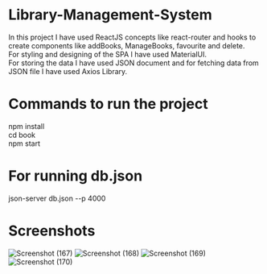 # Library-Management-System
In this project I have used ReactJS concepts like react-router and hooks to create components like addBooks, ManageBooks, favourite and delete.</br>
For styling and designing of the SPA I have used MaterialUI.</br>
For storing the data I have used JSON document and for fetching data from JSON file I have used Axios Library.



# Commands to run the project
npm install </br>
cd book</br>
npm start

# For running db.json 
json-server db.json --p 4000

# Screenshots

![Screenshot (167)](https://user-images.githubusercontent.com/64195326/176989310-8854d2f4-d2c2-49b6-b9df-6fd503e0941b.png)
![Screenshot (168)](https://user-images.githubusercontent.com/64195326/176989313-6aaeeade-d88c-420a-a109-821cc21faffa.png)
![Screenshot (169)](https://user-images.githubusercontent.com/64195326/176989314-c3ec6377-0ffb-4de0-bc62-49817f60c4d5.png)
![Screenshot (170)](https://user-images.githubusercontent.com/64195326/176989315-8917844e-17fc-4c50-bc79-d9a54c2a6c1f.png)
